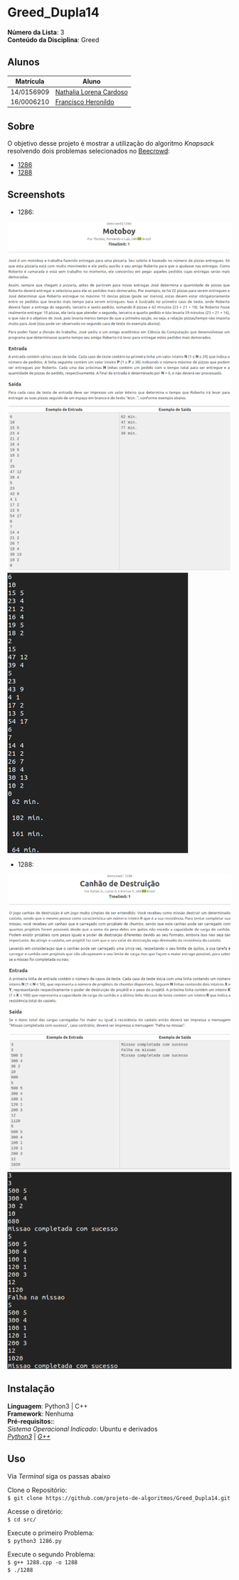 # Greed_Dupla14

**Número da Lista**: 3<br>
**Conteúdo da Disciplina**: Greed<br>

## Alunos

|Matrícula | Aluno |
| -- | -- |
| 14/0156909  | [Nathalia Lorena Cardoso](https://github.com/Natilorens) |
| 16/0006210 | [Francisco Heronildo](https://github.com/FranciscoHeronildo) |

## Sobre

O objetivo desse projeto é mostrar a utilização do algoritmo _Knapsack_ resolvendo dois problemas selecionados no [Beecrowd](https://www.beecrowd.com.br/):

- [1286](https://www.beecrowd.com.br/judge/pt/problems/view/1286)
- [1288](https://www.beecrowd.com.br/judge/pt/problems/view/1288)

## Screenshots

- 1286:

![1286](./src/img/1286/1.png)
![1286](./src/img/1286/2.png)
![1286](./src/img/1286/3.png)

- 1288:

![1288](./src/img/1288/1.png)
![1288](./src/img/1288/2.png)
![1288](./src/img/1288/3.png)

## Instalação

**Linguagem**: Python3 | C++<br>
**Framework**: Nenhuma<br>
**Pré-requisitos:**:<br>
    _Sistema Operacional Indicado_: Ubuntu e derivados<br>
    _[Python3](https://www.python.org/download/releases/3.0/)_ | _[G++](https://www.digitalocean.com/community/questions/how-to-run-a-c-app-in-linux)_<br>
<!-- Descreva os pré-requisitos para rodar o seu projeto e os comandos necessários. -->

## Uso

Via _Terminal_ siga os passas abaixo<br>

Clone o Repositório:<br>
`$ git clone https://github.com/projeto-de-algoritmos/Greed_Dupla14.git`

Acesse o diretório:<br>
`$ cd src/`

Execute o primeiro Problema:<br>
`$ python3 1286.py`<br>

Execute o segundo Problema:<br>
`$ g++ 1288.cpp -o 1288` <br>
`$ ./1288`<br>

<!-- ## Outros
Quaisquer outras informações sobre seu projeto podem ser descritas abaixo. -->
